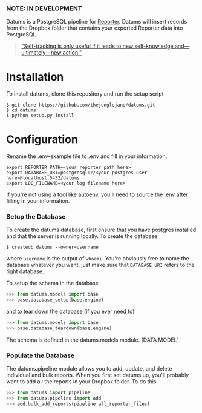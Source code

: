 ### NOTE: IN DEVELOPMENT

Datums is a PostgreSQL pipeline for [Reporter](http://www.reporter-app.com/). Datums will insert records from the Dropbox folder that contains your exported Reporter data into PostgreSQL.

> ["Self-tracking is only useful if it leads to new self-knowledge and—ultimately—new action."](https://medium.com/buster-benson/how-i-track-my-life-7da6f22b8e2c)

# Installation

To install datums, clone this repository and run the setup script
```
$ git clone https://github.com/thejunglejane/datums.git
$ cd datums
$ python setup.py install
```

# Configuration
Rename the .env-example file to .env and fill in your information.

```
export REPORTER_PATH=<your reporter path here>
export DATABASE_URI=postgresql://<your postgres user here>@localhost:5432/datums
export LOG_FILENAME=<your log filename here>
```
If you're not using a tool like [autoenv](https://github.com/kennethreitz/autoenv), you'll need to source the .env after filling in your information.

### Setup the Database
To create the datums database, first ensure that you have postgres installed and that the server is running locally. To create the database
```
$ createdb datums --owner=username
```
where `username` is the output of `whoami`. You're obviously free to name the database whatever you want, just make sure that `DATABASE_URI` refers to the right database.

To setup the schema in the database
```python
>>> from datums.models import base
>>> base.database_setup(base.engine)
```

and to tear down the database (if you ever need to)
```python
>>> from datums.models import base
>>> base.database_teardown(base.engine)
```

The schema is defined in the datums.models module.
[DATA MODEL]

### Populate the Database
The datums.pipeline module allows you to add, update, and delete individual and bulk reports. When you first set datums up, you'll probably want to add all the reports in your Dropbox folder. To do this
```python
>>> from datums import pipeline
>>> from datums.pipeline import add
>>> add.bulk_add_reports(pipeline.all_reporter_files)
```